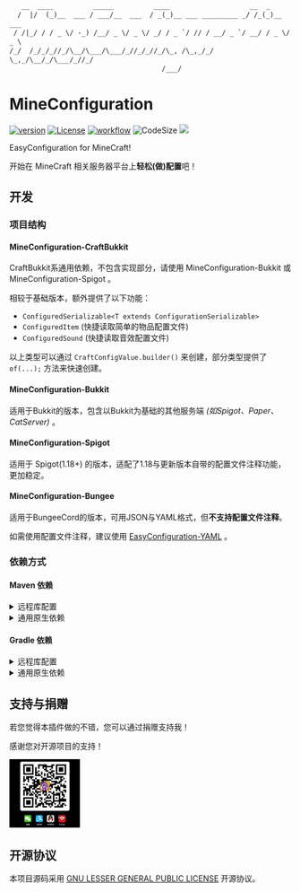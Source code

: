```text
   __  ____          _____          ____                    __  _
  /  |/  (_)__  ___ / ___/__  ___  / _(_)__ ___ _________ _/ /_(_)__  ___
 / /|_/ / / _ \/ -_) /__/ _ \/ _ \/ _/ / _ `/ // / __/ _ `/ __/ / _ \/ _ \
/_/  /_/_/_//_/\__/\___/\___/_//_/_//_/\_, /\_,_/_/  \_,_/\__/_/\___/_//_/
                                      /___/
```

# MineConfiguration

[![version](https://img.shields.io/github/v/release/CarmJos/MineConfiguration)](https://github.com/CarmJos/MineConfiguration/releases)
[![License](https://img.shields.io/github/license/CarmJos/MineConfiguration)](https://opensource.org/licenses/MIT)
[![workflow](https://github.com/CarmJos/MineConfiguration/actions/workflows/maven.yml/badge.svg?branch=master)](https://github.com/CarmJos/MineConfiguration/actions/workflows/maven.yml)
![CodeSize](https://img.shields.io/github/languages/code-size/CarmJos/MineConfiguration)
![](https://visitor-badge.glitch.me/badge?page_id=MineConfiguration.readme)

EasyConfiguration for MineCraft!

开始在 MineCraft 相关服务器平台上**轻松(做)配置**吧！

## 开发

### 项目结构

#### MineConfiguration-CraftBukkit

CraftBukkit系通用依赖，不包含实现部分，请使用 MineConfiguration-Bukkit 或 MineConfiguration-Spigot 。

相较于基础版本，额外提供了以下功能：
- `ConfiguredSerializable<T extends ConfigurationSerializable>`
- `ConfiguredItem` (快捷读取简单的物品配置文件)
- `ConfiguredSound` (快捷读取音效配置文件)

以上类型可以通过 `CraftConfigValue.builder()` 来创建，部分类型提供了 `of(...);` 方法来快速创建。

#### MineConfiguration-Bukkit

适用于Bukkit的版本，包含以Bukkit为基础的其他服务端 *(如Spigot、Paper、CatServer)* 。

#### MineConfiguration-Spigot

适用于 Spigot(1.18+) 的版本，适配了1.18与更新版本自带的配置文件注释功能，更加稳定。

#### MineConfiguration-Bungee

适用于BungeeCord的版本，可用JSON与YAML格式，但**不支持配置文件注释**。

如需使用配置文件注释，建议使用 [EasyConfiguration-YAML](https://github.com/CarmJos/EasyConfiguration) 。

### 依赖方式

#### Maven 依赖

<details>
<summary>远程库配置</summary>

```xml

<project>
    <repositories>

        <repository>
            <!--采用Maven中心库，安全稳定，但版本更新需要等待同步-->
            <id>maven</id>
            <name>Maven Central</name>
            <url>https://repo1.maven.org/maven2</url>
        </repository>

        <repository>
            <!--采用github依赖库，实时更新，但需要配置 (推荐) -->
            <id>EasyConfiguration</id>
            <name>GitHub Packages</name>
            <url>https://maven.pkg.github.com/CarmJos/MineConfiguration</url>
        </repository>

        <repository>
            <!--采用我的私人依赖库，简单方便，但可能因为变故而无法使用-->
            <id>carm-repo</id>
            <name>Carm's Repo</name>
            <url>https://repo.carm.cc/repository/maven-public/</url>
        </repository>

    </repositories>
</project>
```

</details>

<details>
<summary>通用原生依赖</summary>

```xml

<project>
    <dependencies>

        <dependency>
            <groupId>cc.carm.lib</groupId>
            <artifactId>mineconfiguration-bukkit</artifactId>
            <version>[LATEST RELEASE]</version>
            <scope>compile</scope>
        </dependency>

        <dependency>
            <groupId>cc.carm.lib</groupId>
            <artifactId>mineconfiguration-spigot</artifactId>
            <version>[LATEST RELEASE]</version>
            <scope>compile</scope>
        </dependency>

        <dependency>
            <groupId>cc.carm.lib</groupId>
            <artifactId>mineconfiguration-bungee</artifactId>
            <version>[LATEST RELEASE]</version>
            <scope>compile</scope>
        </dependency>

    </dependencies>
</project>
```

</details>

#### Gradle 依赖

<details>
<summary>远程库配置</summary>

```groovy
repositories {

    // 采用Maven中心库，安全稳定，但版本更新需要等待同步
    mavenCentral()

    // 采用github依赖库，实时更新，但需要配置 (推荐)
    maven { url 'https://maven.pkg.github.com/CarmJos/MineConfiguration' }

    // 采用我的私人依赖库，简单方便，但可能因为变故而无法使用
    maven { url 'https://repo.carm.cc/repository/maven-public/' }
}
```

</details>

<details>
<summary>通用原生依赖</summary>

```groovy

dependencies {

    api "cc.carm.lib:mineconfiguration-bukkit:[LATEST RELEASE]"

    api "cc.carm.lib:mineconfiguration-spigot:[LATEST RELEASE]"

    api "cc.carm.lib:mineconfiguration-bungee:[LATEST RELEASE]"

}
```

</details>

## 支持与捐赠

若您觉得本插件做的不错，您可以通过捐赠支持我！

感谢您对开源项目的支持！

<img height=25% width=25% src="https://raw.githubusercontent.com/CarmJos/CarmJos/main/img/donate-code.jpg"  alt=""/>

## 开源协议

本项目源码采用 [GNU LESSER GENERAL PUBLIC LICENSE](https://www.gnu.org/licenses/lgpl-3.0.html) 开源协议。
